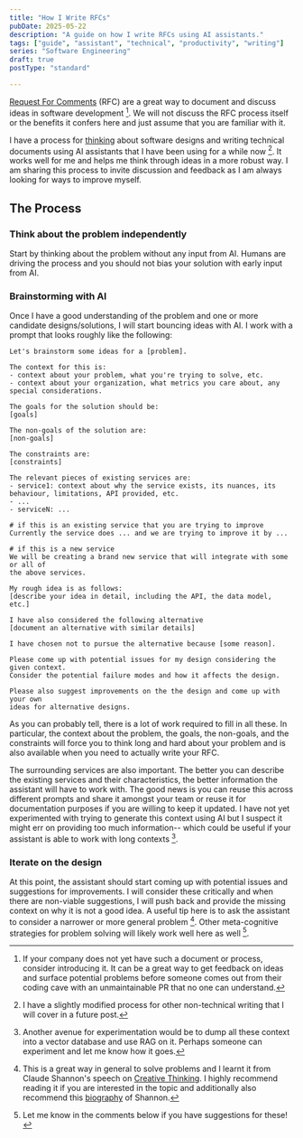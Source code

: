 ```yaml
---
title: "How I Write RFCs"
pubDate: 2025-05-22
description: "A guide on how I write RFCs using AI assistants."
tags: ["guide", "assistant", "technical", "productivity", "writing"]
series: "Software Engineering"
draft: true
postType: "standard"

---
```


[Request For Comments](https://en.m.wikipedia.org/wiki/Request_for_Comments) (RFC)
are a great way to document and discuss ideas in software development [^rfc-sidenote].
We will not discuss the RFC process itself or the benefits it confers here and
just assume that you are familiar with it.

I have a process for [thinking](/blog/notes-on-writing-to-learn) about
software designs and writing technical documents using AI assistants that I have
been using for a while now [^non-tech-writing]. It works well for me and helps
me think through ideas in a more robust way. I am sharing this process to invite
discussion and feedback as I am always looking for ways to improve myself.

## The Process

### Think about the problem independently

Start by thinking about the problem without any input from AI. Humans are
driving the process and you should not bias your solution with early input
from AI.

### Brainstorming with AI

Once I have a good understanding of the problem and one or more candidate
designs/solutions, I will start bouncing ideas with AI. I work with a prompt
that looks roughly like the following:

```
Let's brainstorm some ideas for a [problem].

The context for this is:
- context about your problem, what you're trying to solve, etc.
- context about your organization, what metrics you care about, any special considerations.

The goals for the solution should be:
[goals]

The non-goals of the solution are:
[non-goals]

The constraints are:
[constraints]

The relevant pieces of existing services are:
- service1: context about why the service exists, its nuances, its behaviour, limitations, API provided, etc.
- ...
- serviceN: ...

# if this is an existing service that you are trying to improve
Currently the service does ... and we are trying to improve it by ...

# if this is a new service
We will be creating a brand new service that will integrate with some or all of
the above services.

My rough idea is as follows:
[describe your idea in detail, including the API, the data model, etc.]

I have also considered the following alternative
[document an alternative with similar details]

I have chosen not to pursue the alternative because [some reason].

Please come up with potential issues for my design considering the given context.
Consider the potential failure modes and how it affects the design.

Please also suggest improvements on the the design and come up with your own
ideas for alternative designs.
```


As you can probably tell, there is a lot of work required to fill in all these.
In particular, the context about the problem, the goals, the non-goals, and the
constraints will force you to think long and hard about your problem and is
also available when you need to actually write your RFC.

The surrounding services are also important. The better you can describe
the existing services and their characteristics, the better information the
assistant will have to work with. The good news is you can reuse this across
different prompts and share it amongst your team or reuse it for documentation
purposes if you are willing to keep it updated. I have not yet experimented
with trying to generate this context using AI but I suspect it might err on
providing too much information-- which could be useful if your assistant is
able to work with long contexts [^rag].

### Iterate on the design

At this point, the assistant should start coming up with potential issues
and suggestions for improvements. I will consider these critically and when
there are non-viable suggestions, I will push back and provide the missing
context on why it is not a good idea. A useful tip here is to ask the
assistant to consider a narrower or more general problem [^shannon-creative].
Other meta-cognitive strategies for problem solving will likely work well here
as well [^cfa].


[^rfc-sidenote]: If your company does not yet have such a document or process,
 consider introducing it. It can be a great way to get feedback on ideas
 and surface potential problems before someone comes out from their coding
 cave with an unmaintainable PR that no one can understand.
[^non-tech-writing]: I have a slightly modified process for other non-technical
 writing that I will cover in a future post.
[^rag]: Another avenue for experimentation would be to dump all these context
 into a vector database and use RAG on it. Perhaps someone can experiment and
 let me know how it goes.
[^shannon-creative]: This is a great way in general to solve problems and I
 learnt it from Claude Shannon's speech on [Creative Thinking](https://jamesclear.com/great-speeches/creative-thinking-by-claude-shannon).
 I highly recommend reading it if you are interested in the topic and additionally
 also recommend this [biography](https://www.goodreads.com/book/show/32919530-a-mind-at-play) of Shannon.
[^cfa]: Let me know in the comments below if you have suggestions for these!

